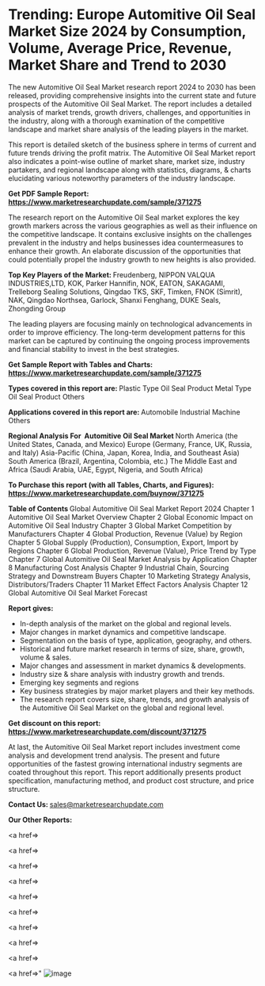 # Trending: Europe Automitive Oil Seal Market Size 2024 by Consumption, Volume, Average Price, Revenue, Market Share and Trend to 2030

The new Automitive Oil Seal Market research report 2024 to 2030 has been released, providing comprehensive insights into the current state and future prospects of the Automitive Oil Seal Market. The report includes a detailed analysis of market trends, growth drivers, challenges, and opportunities in the industry, along with a thorough examination of the competitive landscape and market share analysis of the leading players in the market.

This report is detailed sketch of the business sphere in terms of current and future trends driving the profit matrix. The Automitive Oil Seal Market report also indicates a point-wise outline of market share, market size, industry partakers, and regional landscape along with statistics, diagrams, &amp; charts elucidating various noteworthy parameters of the industry landscape.

<strong><b>Get PDF Sample Report: <a href=https://www.marketresearchupdate.com/sample/371275>https://www.marketresearchupdate.com/sample/371275</a></b></strong>

The research report on the Automitive Oil Seal market explores the key growth markers across the various geographies as well as their influence on the competitive landscape. It contains exclusive insights on the challenges prevalent in the industry and helps businesses idea countermeasures to enhance their growth. An elaborate discussion of the opportunities that could potentially propel the industry growth to new heights is also provided.

<strong><b>Top Key Players of the Market:
</b></strong>Freudenberg, NIPPON VALQUA INDUSTRIES,LTD, KOK, Parker Hannifin, NOK, EATON, SAKAGAMI, Trelleborg Sealing Solutions, Qingdao TKS, SKF, Timken, FNOK (Simrit), NAK, Qingdao Northsea, Garlock, Shanxi Fenghang, DUKE Seals, Zhongding Group<strong><b>
</b></strong>

The leading players are focusing mainly on technological advancements in order to improve efficiency. The long-term development patterns for this market can be captured by continuing the ongoing process improvements and financial stability to invest in the best strategies.

<strong><b>Get Sample Report with Tables and Charts: <a href=https://www.marketresearchupdate.com/sample/371275>https://www.marketresearchupdate.com/sample/371275</a></b></strong>

<strong><b>Types covered in this report are:
</b></strong>Plastic Type Oil Seal Product
Metal Type Oil Seal Product
Others<strong><b>
</b></strong>

<strong><b>Applications covered in this report are:
</b></strong>Automobile
Industrial Machine
Others<strong><b>
</b></strong>

<strong><b>Regional Analysis For  Automitive Oil Seal Market</b></strong><strong><b>
</b></strong>North America (the United States, Canada, and Mexico)
Europe (Germany, France, UK, Russia, and Italy)
Asia-Pacific (China, Japan, Korea, India, and Southeast Asia)
South America (Brazil, Argentina, Colombia, etc.)
The Middle East and Africa (Saudi Arabia, UAE, Egypt, Nigeria, and South Africa)

<strong><b>To Purchase this report (with all Tables, Charts, and Figures): <a href=https://www.marketresearchupdate.com/buynow/371275>https://www.marketresearchupdate.com/buynow/371275</a></b></strong>

<strong><b>Table of Contents</b></strong><strong><b>
</b></strong>Global Automitive Oil Seal Market Report 2024
Chapter 1 Automitive Oil Seal Market Overview
Chapter 2 Global Economic Impact on Automitive Oil Seal Industry
Chapter 3 Global Market Competition by Manufacturers
Chapter 4 Global Production, Revenue (Value) by Region
Chapter 5 Global Supply (Production), Consumption, Export, Import by Regions
Chapter 6 Global Production, Revenue (Value), Price Trend by Type
Chapter 7 Global Automitive Oil Seal Market Analysis by Application
Chapter 8 Manufacturing Cost Analysis
Chapter 9 Industrial Chain, Sourcing Strategy and Downstream Buyers
Chapter 10 Marketing Strategy Analysis, Distributors/Traders
Chapter 11 Market Effect Factors Analysis
Chapter 12 Global Automitive Oil Seal Market Forecast

<strong><b>Report gives:</b></strong>

- In-depth analysis of the market on the global and regional levels.
- Major changes in market dynamics and competitive landscape.
- Segmentation on the basis of type, application, geography, and others.
- Historical and future market research in terms of size, share, growth, volume &amp; sales.
- Major changes and assessment in market dynamics &amp; developments.
- Industry size &amp; share analysis with industry growth and trends.
- Emerging key segments and regions
- Key business strategies by major market players and their key methods.
- The research report covers size, share, trends, and growth analysis of the Automitive Oil Seal Market on the global and regional level.

<strong><b>Get discount on this report: <a href=https://www.marketresearchupdate.com/discount/371275>https://www.marketresearchupdate.com/discount/371275</a></b></strong>

At last, the Automitive Oil Seal Market report includes investment come analysis and development trend analysis. The present and future opportunities of the fastest growing international industry segments are coated throughout this report. This report additionally presents product specification, manufacturing method, and product cost structure, and price structure.

<strong><b>Contact Us:
</b></strong>sales@marketresearchupdate.com

<strong>Our Other Reports:</strong>

<a href=></a>

<a href=></a>

<a href=></a>

<a href=></a>

<a href=></a>

<a href=></a>

<a href=></a>

<a href=></a>

<a href=></a>

<a href=></a>"
![image](https://github.com/Gayatrikarjule/Market-Analysis-360/assets/97346546/4c655763-1022-46a9-900c-f519cf227c93)
